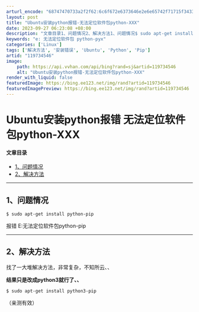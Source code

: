 ```yaml
---
arturl_encode: "68747470733a2f2f62:6c6f672e6373646e2e6e65742f71715f34333536393131392f:61727469636c652f64657461696c732f313139373334353436"
layout: post
title: "Ubuntu安装python报错-无法定位软件包python-XXX"
date: 2023-09-27 06:23:08 +08:00
description: "文章目录1、问题情况2、解决方法1、问题情况$ sudo apt-get install pytho"
keywords: "e: 无法定位软件包 python-pyx"
categories: ['Linux']
tags: ['解决方法', '安装错误', 'Ubuntu', 'Python', 'Pip']
artid: "119734546"
image:
    path: https://api.vvhan.com/api/bing?rand=sj&artid=119734546
    alt: "Ubuntu安装python报错-无法定位软件包python-XXX"
render_with_liquid: false
featuredImage: https://bing.ee123.net/img/rand?artid=119734546
featuredImagePreview: https://bing.ee123.net/img/rand?artid=119734546
---
```


# Ubuntu安装python报错 无法定位软件包python-XXX

#### 文章目录

* [1、问题情况](#1_4)
* [2、解决方法](#2_12)

---

## 1、问题情况

```shell
$ sudo apt-get install python-pip

```

报错 E:无法定位软件包python-pip

---

## 2、解决方法

找了一大堆解决方法，非常复杂，不知所云、、
  
**结果只是改成python3就行了、、**

```shell
$ sudo apt-get install python3-pip

```

（亲测有效）